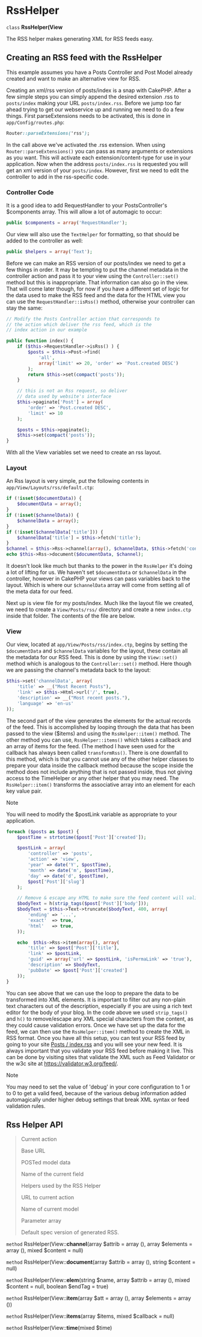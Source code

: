 # RssHelper

`class` **RssHelper(View**

The RSS helper makes generating XML for RSS feeds easy.

## Creating an RSS feed with the RssHelper

This example assumes you have a Posts Controller and Post Model
already created and want to make an alternative view for RSS.

Creating an xml/rss version of posts/index is a snap with CakePHP.
After a few simple steps you can simply append the desired
extension .rss to `posts/index` making your URL `posts/index.rss`.
Before we jump too far ahead trying to get our webservice up and
running we need to do a few things. First parseExtensions needs to
be activated, this is done in `app/Config/routes.php`:

``` css
Router::parseExtensions('rss');
```

In the call above we've activated the .rss extension. When using
`Router::parseExtensions()` you can pass as many arguments or
extensions as you want. This will activate each
extension/content-type for use in your application. Now when the
address `posts/index.rss` is requested you will get an xml version of
your `posts/index`. However, first we need to edit the controller to
add in the rss-specific code.

### Controller Code

It is a good idea to add RequestHandler to your PostsController's
\$components array. This will allow a lot of automagic to occur:

``` php
public $components = array('RequestHandler');
```

Our view will also use the `TextHelper` for formatting, so that
should be added to the controller as well:

``` php
public $helpers = array('Text');
```

Before we can make an RSS version of our posts/index we need to get
a few things in order. It may be tempting to put the channel
metadata in the controller action and pass it to your view using
the `Controller::set()` method but this is inappropriate. That
information can also go in the view. That will come later though,
for now if you have a different set of logic for the data used to
make the RSS feed and the data for the HTML view you can use the
`RequestHandler::isRss()` method, otherwise your controller can stay
the same:

``` php
// Modify the Posts Controller action that corresponds to
// the action which deliver the rss feed, which is the
// index action in our example

public function index() {
    if ($this->RequestHandler->isRss() ) {
        $posts = $this->Post->find(
            'all',
            array('limit' => 20, 'order' => 'Post.created DESC')
        );
        return $this->set(compact('posts'));
    }

    // this is not an Rss request, so deliver
    // data used by website's interface
    $this->paginate['Post'] = array(
        'order' => 'Post.created DESC',
        'limit' => 10
    );

    $posts = $this->paginate();
    $this->set(compact('posts'));
}
```

With all the View variables set we need to create an rss layout.

### Layout

An Rss layout is very simple, put the following contents in
`app/View/Layouts/rss/default.ctp`:

``` php
if (!isset($documentData)) {
    $documentData = array();
}
if (!isset($channelData)) {
    $channelData = array();
}
if (!isset($channelData['title'])) {
    $channelData['title'] = $this->fetch('title');
}
$channel = $this->Rss->channel(array(), $channelData, $this->fetch('content'));
echo $this->Rss->document($documentData, $channel);
```

It doesn't look like much but thanks to the power in the `RssHelper`
it's doing a lot of lifting for us. We haven't set `$documentData` or
`$channelData` in the controller, however in CakePHP your views
can pass variables back to the layout. Which is where our
`$channelData` array will come from setting all of the meta data for
our feed.

Next up is view file for my posts/index. Much like the layout file
we created, we need to create a `View/Posts/rss/` directory and
create a new `index.ctp` inside that folder. The contents of the file
are below.

### View

Our view, located at `app/View/Posts/rss/index.ctp`, begins by
setting the `$documentData` and `$channelData` variables for the
layout, these contain all the metadata for our RSS feed. This is
done by using the `View::set()` method which is analogous to the
`Controller::set()` method. Here though we are passing the channel's
metadata back to the layout:

``` php
$this->set('channelData', array(
    'title' => __("Most Recent Posts"),
    'link' => $this->Html->url('/', true),
    'description' => __("Most recent posts."),
    'language' => 'en-us'
));
```

The second part of the view generates the elements for the actual
records of the feed. This is accomplished by looping through the
data that has been passed to the view (\$items) and using the
`RssHelper::item()` method. The other method you can use,
`RssHelper::items()` which takes a callback and an array of items for
the feed. (The method I have seen used for the callback has always
been called `transformRss()`. There is one downfall to this method,
which is that you cannot use any of the other helper classes to
prepare your data inside the callback method because the scope
inside the method does not include anything that is not passed
inside, thus not giving access to the TimeHelper or any other
helper that you may need. The `RssHelper::item()` transforms the
associative array into an element for each key value pair.

> [!NOTE]
> You will need to modify the \$postLink variable as appropriate to
> your application.

``` php
foreach ($posts as $post) {
    $postTime = strtotime($post['Post']['created']);

    $postLink = array(
        'controller' => 'posts',
        'action' => 'view',
        'year' => date('Y', $postTime),
        'month' => date('m', $postTime),
        'day' => date('d', $postTime),
        $post['Post']['slug']
    );

    // Remove & escape any HTML to make sure the feed content will validate.
    $bodyText = h(strip_tags($post['Post']['body']));
    $bodyText = $this->Text->truncate($bodyText, 400, array(
        'ending' => '...',
        'exact'  => true,
        'html'   => true,
    ));

    echo  $this->Rss->item(array(), array(
        'title' => $post['Post']['title'],
        'link' => $postLink,
        'guid' => array('url' => $postLink, 'isPermaLink' => 'true'),
        'description' => $bodyText,
        'pubDate' => $post['Post']['created']
    ));
}
```

You can see above that we can use the loop to prepare the data to be transformed
into XML elements. It is important to filter out any non-plain text characters
out of the description, especially if you are using a rich text editor for the
body of your blog. In the code above we used `strip_tags()` and
`h()` to remove/escape any XML special characters from the content,
as they could cause validation errors. Once we have set up the data for the
feed, we can then use the `RssHelper::item()` method to create the XML
in RSS format. Once you have all this setup, you can test your RSS feed by going
to your site [Posts / index.rss](posts/index.rss.md) and you will see your new feed. It is always
important that you validate your RSS feed before making it live. This can be
done by visiting sites that validate the XML such as Feed Validator or the w3c
site at <https://validator.w3.org/feed/>.

> [!NOTE]
> You may need to set the value of 'debug' in your core configuration
> to 1 or to 0 to get a valid feed, because of the various debug
> information added automagically under higher debug settings that
> break XML syntax or feed validation rules.

## Rss Helper API

> Current action
>
> Base URL
>
> POSTed model data
>
> Name of the current field
>
> Helpers used by the RSS Helper
>
> URL to current action
>
> Name of current model
>
> Parameter array
>
> Default spec version of generated RSS.

`method` RssHelper(View::**channel**(array $attrib = array (), array $elements = array (), mixed $content = null)

`method` RssHelper(View::**document**(array $attrib = array (), string $content = null)

`method` RssHelper(View::**elem**(string $name, array $attrib = array (), mixed $content = null, boolean $endTag = true)

`method` RssHelper(View::**item**(array $att = array (), array $elements = array ())

`method` RssHelper(View::**items**(array $items, mixed $callback = null)

`method` RssHelper(View::**time**(mixed $time)
